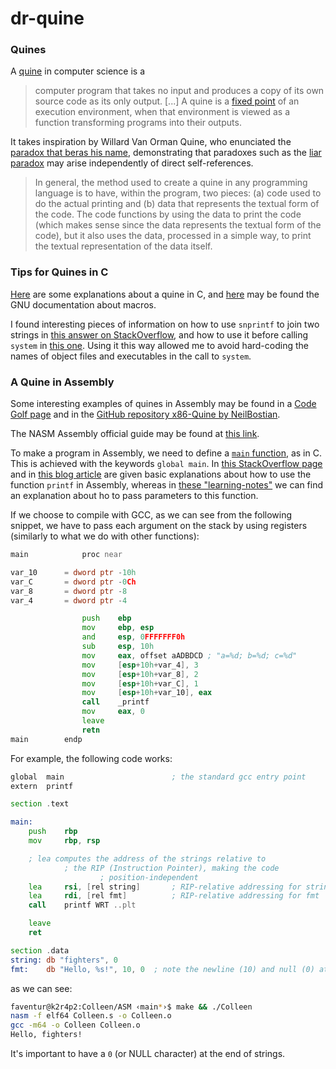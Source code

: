 # dr-quine

### Quines

A [quine](https://en.wikipedia.org/wiki/Quine_(computing)) in computer science is a
> computer program that takes no input and produces a copy of its own source code as its only output. [...] A quine is a [fixed point](https://en.wikipedia.org/wiki/Fixed_point_(mathematics)) of an execution environment, when that environment is viewed as a function transforming programs into their outputs.

It takes inspiration by Willard Van Orman Quine, who enunciated the [paradox that beras his name](https://en.wikipedia.org/wiki/Quine%27s_paradox), demonstrating that paradoxes such as the [liar paradox](https://en.wikipedia.org/wiki/Liar_paradox) may arise independently of direct self-references.

> In general, the method used to create a quine in any programming language is to have, within the program, two pieces: (a) code used to do the actual printing and (b) data that represents the textual form of the code. The code functions by using the data to print the code (which makes sense since the data represents the textual form of the code), but it also uses the data, processed in a simple way, to print the textual representation of the data itself.

### Tips for Quines in C

[Here](https://stackoverflow.com/questions/60212717/quine-program-example-in-c) are some explanations about a quine in C, and [here](https://gcc.gnu.org/onlinedocs/cpp/Macros.html) may be found the GNU documentation about macros.

I found interesting pieces of information on how to use `snprintf` to join two strings in [this answer on StackOverflow](https://stackoverflow.com/a/5262176), and how to use it before calling `system` in [this one](https://stackoverflow.com/a/30305727). Using it this way allowed me to avoid hard-coding the names of object files and executables in the call to `system`.

### A Quine in Assembly

Some interesting examples of quines in Assembly may be found in a [Code Golf page](https://codegolf.stackexchange.com/questions/577/assembly-language-quine) and in the [GitHub repository x86-Quine by NeilBostian](https://github.com/NeilBostian/x86-Quine/blob/master/quine.min.s).

The NASM Assembly official guide may be found at [this link](https://www.nasm.us/xdoc/2.13.01/nasmdoc.pdf).

To make a program in Assembly, we need to define a [`main` function](https://stackoverflow.com/questions/54582629/using-a-user-defined-entry-point-in-assembly-x86-64-nasm-when-compiling-with-gcc), as in C. This is achieved with the keywords `global main`.
In [this StackOverflow page](https://stackoverflow.com/questions/9668908/printf-in-nasm-behavior) and in [this blog article](https://www.mgaillard.fr/2024/09/20/printf-assembly-linux.html) are given basic explanations about how to use the function `printf` in Assembly, whereas in [these "learning-notes"](https://github.com/ifding/learning-notes/blob/master/security/reverse-engineering/4-printf-with-several-arguments.md) we can find an explanation about ho to pass parameters to this function.

If we choose to compile with GCC, as we can see from the following snippet, we have to pass each argument on the stack by using registers (similarly to what we do with other functions):
```asm
main			proc near

var_10		= dword ptr -10h
var_C		= dword ptr -0Ch
var_8		= dword ptr -8
var_4		= dword ptr -4

				push	ebp
				mov		ebp, esp
				and		esp, 0FFFFFFF0h
				sub		esp, 10h
				mov		eax, offset aADBDCD ; "a=%d; b=%d; c=%d"
				mov		[esp+10h+var_4], 3
				mov		[esp+10h+var_8], 2
				mov		[esp+10h+var_C], 1
				mov		[esp+10h+var_10], eax
				call	_printf
				mov		eax, 0
				leave
				retn
main		endp
```

For example, the following code works:
```asm
global	main						; the standard gcc entry point
extern	printf

section .text

main:
	push	rbp
	mov		rbp, rsp

	; lea computes the address of the strings relative to
			; the RIP (Instruction Pointer), making the code
					; position-independent
	lea		rsi, [rel string]		; RIP-relative addressing for string
	lea		rdi, [rel fmt]			; RIP-relative addressing for fmt
	call	printf WRT ..plt

	leave
	ret

section .data
string:	db "fighters", 0
fmt: 	db "Hello, %s!", 10, 0	; note the newline (10) and null (0) at the end
```
as we can see:
```sh
faventur@k2r4p2:Colleen/ASM ‹main*›$ make && ./Colleen
nasm -f elf64 Colleen.s -o Colleen.o
gcc -m64 -o Colleen Colleen.o
Hello, fighters!
```

It's important to have a `0` (or NULL character) at the end of strings.